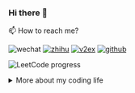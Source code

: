 ### Hi there 👋

📫 How to reach me?

![wechat](https://img.shields.io/static/v1?style=flat&label=wechat&message=zheeeng001&color=7BB32E&logo=wechat)
[![zhihu](https://img.shields.io/static/v1?style=flat&label=知乎&message=zheeeng&color=0084ff&logo=zhihu)](https://www.zhihu.com/people/zheeeng)
[![v2ex](https://img.shields.io/static/v1?style=flat&label=v2ex&message=sunjourney&labelColor=000)](https://v2ex.com/member/sunjourney)
[![github](https://img.shields.io/static/v1?style=flat&label=github&message=sunjourney&logo=github)](https://github.com/zheeeng)

![LeetCode progress](https://leetcode-badge.chyroc.cn/?name=zheeeng&refresh=true)

<details>
  <summary>More about my coding life</summary>

![Top Langs](https://github-readme-stats.vercel.app/api/top-langs/?username=zheeeng&layout=compact)

![Zheeeng's github stats](https://github-readme-stats.vercel.app/api?username=zheeeng&count_private=true&show_icons=true&theme=onedark)

</details>
